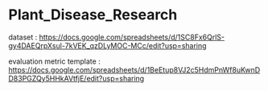 # Plant_Disease_Research

dataset : https://docs.google.com/spreadsheets/d/1SC8Fx6QrlS-gy4DAEQrpXsul-7kVEK_qzDLyMOC-MCc/edit?usp=sharing

evaluation metric template : https://docs.google.com/spreadsheets/d/1BeEtup8VJ2c5HdmPnWf8uKwnDD83PGZQy5HHkAVtfjE/edit?usp=sharing
